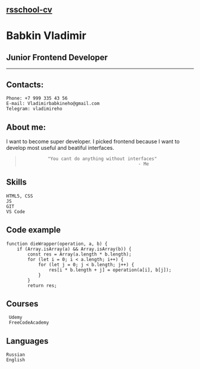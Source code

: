 ## [rsschool-cv](https://librantegg.github.io/rsschool-cv/)

# Babkin Vladimir

## Junior Frontend Developer
---
## Contacts:
    Phone: +7 999 335 43 56
    E-mail: Vladimirbabkineho@gmail.com
    Telegram: vladimireho

## About me:

I want to become super developer. I picked frontend because I want to develop most useful and beatiful interfaces. 
>               "You cant do anything without interfaces"
>                                                 - Me

## Skills

    HTML5, CSS
    JS 
    GIT
    VS Code

## Code example
```
function dieWrapper(operation, a, b) {
    if (Array.isArray(a) && Array.isArray(b)) {
        const res = Array(a.length * b.length);
        for (let i = 0; i < a.length; i++) {
            for (let j = 0; j < b.length; j++) {
                res[i * b.length + j] = operation(a[i], b[j]);
            }
        }
        return res;
```
## Courses
     Udemy  
     FreeCodeAcademy

## Languages
    Russian
    English